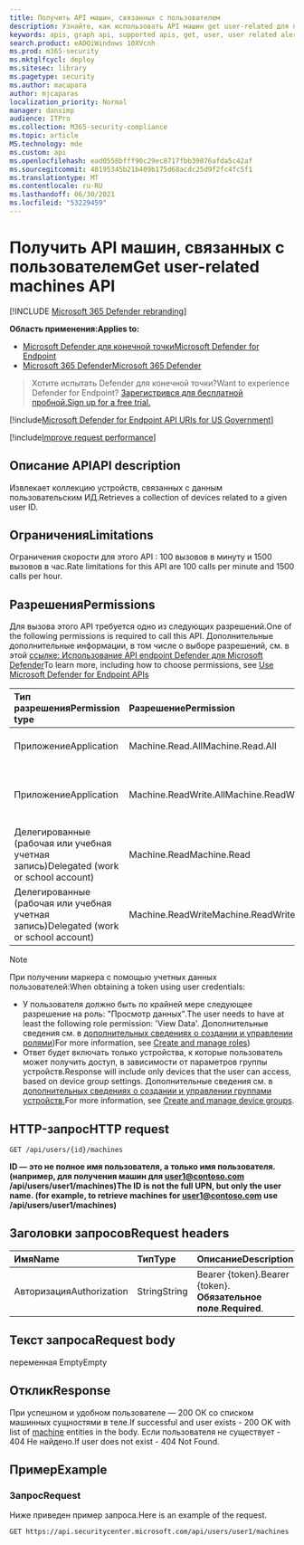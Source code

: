 ```yaml
---
title: Получить API машин, связанных с пользователем
description: Узнайте, как использовать API машин get user-related для получения коллекции устройств, связанных с пользовательским ИД в Microsoft Defender for Endpoint.
keywords: apis, graph api, supported apis, get, user, user related alerts
search.product: eADQiWindows 10XVcnh
ms.prod: m365-security
ms.mktglfcycl: deploy
ms.sitesec: library
ms.pagetype: security
ms.author: macapara
author: mjcaparas
localization_priority: Normal
manager: dansimp
audience: ITPro
ms.collection: M365-security-compliance
ms.topic: article
MS.technology: mde
ms.custom: api
ms.openlocfilehash: ead0558bfff90c29ec8717fbb39876afda5c42af
ms.sourcegitcommit: 48195345b21b409b175d68acdc25d9f2fc4fc5f1
ms.translationtype: MT
ms.contentlocale: ru-RU
ms.lasthandoff: 06/30/2021
ms.locfileid: "53229459"
---
```

# <a name="get-user-related-machines-api"></a><span data-ttu-id="c3051-104">Получить API машин, связанных с пользователем</span><span class="sxs-lookup"><span data-stu-id="c3051-104">Get user-related machines API</span></span>

[!INCLUDE [Microsoft 365 Defender rebranding](../../includes/microsoft-defender.md)]

<span data-ttu-id="c3051-105">**Область применения:**</span><span class="sxs-lookup"><span data-stu-id="c3051-105">**Applies to:**</span></span>
- [<span data-ttu-id="c3051-106">Microsoft Defender для конечной точки</span><span class="sxs-lookup"><span data-stu-id="c3051-106">Microsoft Defender for Endpoint</span></span>](https://go.microsoft.com/fwlink/p/?linkid=2154037)
- [<span data-ttu-id="c3051-107">Microsoft 365 Defender</span><span class="sxs-lookup"><span data-stu-id="c3051-107">Microsoft 365 Defender</span></span>](https://go.microsoft.com/fwlink/?linkid=2118804)

> <span data-ttu-id="c3051-108">Хотите испытать Defender для конечной точки?</span><span class="sxs-lookup"><span data-stu-id="c3051-108">Want to experience Defender for Endpoint?</span></span> [<span data-ttu-id="c3051-109">Зарегистрився для бесплатной пробной.</span><span class="sxs-lookup"><span data-stu-id="c3051-109">Sign up for a free trial.</span></span>](https://www.microsoft.com/microsoft-365/windows/microsoft-defender-atp?ocid=docs-wdatp-exposedapis-abovefoldlink)


[!include[Microsoft Defender for Endpoint API URIs for US Government](../../includes/microsoft-defender-api-usgov.md)]

[!include[Improve request performance](../../includes/improve-request-performance.md)]

## <a name="api-description"></a><span data-ttu-id="c3051-110">Описание API</span><span class="sxs-lookup"><span data-stu-id="c3051-110">API description</span></span>
<span data-ttu-id="c3051-111">Извлекает коллекцию устройств, связанных с данным пользовательским ИД.</span><span class="sxs-lookup"><span data-stu-id="c3051-111">Retrieves a collection of devices related to a given user ID.</span></span>

## <a name="limitations"></a><span data-ttu-id="c3051-112">Ограничения</span><span class="sxs-lookup"><span data-stu-id="c3051-112">Limitations</span></span>

<span data-ttu-id="c3051-113">Ограничения скорости для этого API : 100 вызовов в минуту и 1500 вызовов в час.</span><span class="sxs-lookup"><span data-stu-id="c3051-113">Rate limitations for this API are 100 calls per minute and 1500 calls per hour.</span></span>

## <a name="permissions"></a><span data-ttu-id="c3051-114">Разрешения</span><span class="sxs-lookup"><span data-stu-id="c3051-114">Permissions</span></span>

<span data-ttu-id="c3051-115">Для вызова этого API требуется одно из следующих разрешений.</span><span class="sxs-lookup"><span data-stu-id="c3051-115">One of the following permissions is required to call this API.</span></span> <span data-ttu-id="c3051-116">Дополнительные дополнительные информации, в том числе о выборе разрешений, см. в этой [ссылке: Использование API endpoint Defender для Microsoft Defender](apis-intro.md)</span><span class="sxs-lookup"><span data-stu-id="c3051-116">To learn more, including how to choose permissions, see [Use Microsoft Defender for Endpoint APIs](apis-intro.md)</span></span>

<span data-ttu-id="c3051-117">Тип разрешения</span><span class="sxs-lookup"><span data-stu-id="c3051-117">Permission type</span></span> |<span data-ttu-id="c3051-118">Разрешение</span><span class="sxs-lookup"><span data-stu-id="c3051-118">Permission</span></span>|<span data-ttu-id="c3051-119">Имя отображения разрешений</span><span class="sxs-lookup"><span data-stu-id="c3051-119">Permission display name</span></span>
:---|:---|:---
<span data-ttu-id="c3051-120">Приложение</span><span class="sxs-lookup"><span data-stu-id="c3051-120">Application</span></span> |<span data-ttu-id="c3051-121">Machine.Read.All</span><span class="sxs-lookup"><span data-stu-id="c3051-121">Machine.Read.All</span></span>|<span data-ttu-id="c3051-122">'Read all machine profiles'</span><span class="sxs-lookup"><span data-stu-id="c3051-122">'Read all machine profiles'</span></span>
<span data-ttu-id="c3051-123">Приложение</span><span class="sxs-lookup"><span data-stu-id="c3051-123">Application</span></span> |<span data-ttu-id="c3051-124">Machine.ReadWrite.All</span><span class="sxs-lookup"><span data-stu-id="c3051-124">Machine.ReadWrite.All</span></span> |<span data-ttu-id="c3051-125">'Read and write all machine information'</span><span class="sxs-lookup"><span data-stu-id="c3051-125">'Read and write all machine information'</span></span>
<span data-ttu-id="c3051-126">Делегированные (рабочая или учебная учетная запись)</span><span class="sxs-lookup"><span data-stu-id="c3051-126">Delegated (work or school account)</span></span> | <span data-ttu-id="c3051-127">Machine.Read</span><span class="sxs-lookup"><span data-stu-id="c3051-127">Machine.Read</span></span> | <span data-ttu-id="c3051-128">'Read machine information'</span><span class="sxs-lookup"><span data-stu-id="c3051-128">'Read machine information'</span></span>
<span data-ttu-id="c3051-129">Делегированные (рабочая или учебная учетная запись)</span><span class="sxs-lookup"><span data-stu-id="c3051-129">Delegated (work or school account)</span></span> | <span data-ttu-id="c3051-130">Machine.ReadWrite</span><span class="sxs-lookup"><span data-stu-id="c3051-130">Machine.ReadWrite</span></span> | <span data-ttu-id="c3051-131">'Read and write machine information'</span><span class="sxs-lookup"><span data-stu-id="c3051-131">'Read and write machine information'</span></span>

> [!NOTE]
> <span data-ttu-id="c3051-132">При получении маркера с помощью учетных данных пользователей:</span><span class="sxs-lookup"><span data-stu-id="c3051-132">When obtaining a token using user credentials:</span></span>
>
> - <span data-ttu-id="c3051-133">У пользователя должно быть по крайней мере следующее разрешение на роль: "Просмотр данных".</span><span class="sxs-lookup"><span data-stu-id="c3051-133">The user needs to have at least the following role permission: 'View Data'.</span></span> <span data-ttu-id="c3051-134">Дополнительные сведения см. в [дополнительных сведениях о создании и управлении ролями](user-roles.md))</span><span class="sxs-lookup"><span data-stu-id="c3051-134">For more information, see [Create and manage roles](user-roles.md))</span></span>
> - <span data-ttu-id="c3051-135">Ответ будет включать только устройства, к которые пользователь может получить доступ, в зависимости от параметров группы устройств.</span><span class="sxs-lookup"><span data-stu-id="c3051-135">Response will include only devices that the user can access, based on device group settings.</span></span> <span data-ttu-id="c3051-136">Дополнительные сведения см. в [дополнительных сведениях о создании и управлении группами устройств.](machine-groups.md)</span><span class="sxs-lookup"><span data-stu-id="c3051-136">For more information, see [Create and manage device groups](machine-groups.md).</span></span>

## <a name="http-request"></a><span data-ttu-id="c3051-137">HTTP-запрос</span><span class="sxs-lookup"><span data-stu-id="c3051-137">HTTP request</span></span>

```http
GET /api/users/{id}/machines
```

<span data-ttu-id="c3051-138">**ID — это не полное имя пользователя, а только имя пользователя. (например, для получения машин для user1@contoso.com /api/users/user1/machines)**</span><span class="sxs-lookup"><span data-stu-id="c3051-138">**The ID is not the full UPN, but only the user name. (for example, to retrieve machines for user1@contoso.com use /api/users/user1/machines)**</span></span>

## <a name="request-headers"></a><span data-ttu-id="c3051-139">Заголовки запросов</span><span class="sxs-lookup"><span data-stu-id="c3051-139">Request headers</span></span>

<span data-ttu-id="c3051-140">Имя</span><span class="sxs-lookup"><span data-stu-id="c3051-140">Name</span></span> | <span data-ttu-id="c3051-141">Тип</span><span class="sxs-lookup"><span data-stu-id="c3051-141">Type</span></span> | <span data-ttu-id="c3051-142">Описание</span><span class="sxs-lookup"><span data-stu-id="c3051-142">Description</span></span>
:---|:---|:---
<span data-ttu-id="c3051-143">Авторизация</span><span class="sxs-lookup"><span data-stu-id="c3051-143">Authorization</span></span> | <span data-ttu-id="c3051-144">String</span><span class="sxs-lookup"><span data-stu-id="c3051-144">String</span></span> | <span data-ttu-id="c3051-145">Bearer {token}.</span><span class="sxs-lookup"><span data-stu-id="c3051-145">Bearer {token}.</span></span> <span data-ttu-id="c3051-146">**Обязательное поле**.</span><span class="sxs-lookup"><span data-stu-id="c3051-146">**Required**.</span></span>

## <a name="request-body"></a><span data-ttu-id="c3051-147">Текст запроса</span><span class="sxs-lookup"><span data-stu-id="c3051-147">Request body</span></span>

<span data-ttu-id="c3051-148">переменная Empty</span><span class="sxs-lookup"><span data-stu-id="c3051-148">Empty</span></span>

## <a name="response"></a><span data-ttu-id="c3051-149">Отклик</span><span class="sxs-lookup"><span data-stu-id="c3051-149">Response</span></span>

<span data-ttu-id="c3051-150">При успешном и удобном пользователе — [](machine.md) 200 ОК со списком машинных сущностями в теле.</span><span class="sxs-lookup"><span data-stu-id="c3051-150">If successful and user exists - 200 OK with list of [machine](machine.md) entities in the body.</span></span> <span data-ttu-id="c3051-151">Если пользователя не существует - 404 Не найдено.</span><span class="sxs-lookup"><span data-stu-id="c3051-151">If user does not exist - 404 Not Found.</span></span>

## <a name="example"></a><span data-ttu-id="c3051-152">Пример</span><span class="sxs-lookup"><span data-stu-id="c3051-152">Example</span></span>

### <a name="request"></a><span data-ttu-id="c3051-153">Запрос</span><span class="sxs-lookup"><span data-stu-id="c3051-153">Request</span></span>

<span data-ttu-id="c3051-154">Ниже приведен пример запроса.</span><span class="sxs-lookup"><span data-stu-id="c3051-154">Here is an example of the request.</span></span>

```http
GET https://api.securitycenter.microsoft.com/api/users/user1/machines
```
